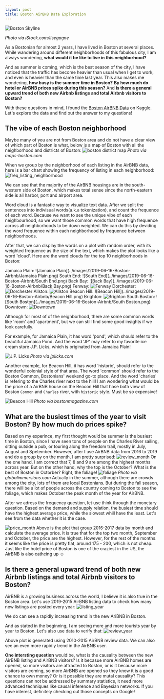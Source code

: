 ```yaml
---
layout: post
title: Boston AirBNB Data Exploration
---
```


![Boston Skyline](https://cdn10.bostonmagazine.com/wp-content/uploads/sites/2/2017/11/boston-skyline.jpg)

*Photo via iStock.com/lisegagne*

As a Bostonian for almost 2 years, I have lived in Boston at several places. While wandering around different neighborhoods of this fabulous city, I am always wondering, **what would it be like to live in this neighborhood?** 

And as summer is coming, which is the best season of the city, I have noticed that the traffic has become heavier than usual when I get to work, and even is heavier than the same time last year. This also makes me wondering, **how busy is the summer time in Boston?** **By how much do hotel or AirBNB prices spike during this season?** And **is there a general upward trend of both new Airbnb listings and total Airbnb visitors to Boston?**

With these questions in mind, I found the [Boston AirBNB Data](https://www.kaggle.com/airbnb/boston) on Kaggle. Let's explore the data and find out the answer to my questions!

## The vibe of each Boston neighborhood
Maybe many of you are not from Boston area and do not have a clear view of which part of Boston is what, below is a map of Boston with all the neighborhood and districts of Boston:
![boston district map](https://maps-boston.com/img/0/boston-districts-map.jpg)
*Photo via maps-boston.com*

When we group by the neighborhood of each listing  in the AirBNB data, here is a bar chart showing the frequency of listing in each neighborhood:
![freq_listing_neighborhood](../images/2019-06-16-Boston-Airbnb/freq_listing_neighborhood.png)

We can see that the majority of the AirBNB housings are in the south-western side of Boston, which makes total sense since the north-eastern side is all harbor, port and airport area.

Word cloud is a fantastic way to visualize text data. After we split the sentences into indivisual words(a.k.a tokenization), and count the frequence of each word. Because we want to see the unique vibe of each neighbourhood, so we want those common words that have high frequence across all neighborhoods to be down weighted. We can do this by deviding the word frequence within each neighborhood by frequence between neighborhoods. 

After that, we can display the words on a plot with random order, with its weighted frequence as the size of the text, which makes the plot looks like a word 'cloud'. Here are the word clouds for the top 10 neighborhoods in Boston:

Jamaica Plain:
![Jamaica Plain](../images/2019-06-16-Boston-Airbnb/Jamaica Plain.png)
South End:
![South End](../images/2019-06-16-Boston-Airbnb/South End.png)
Back Bay:
![Back Bay](../images/2019-06-16-Boston-Airbnb/Back Bay.png)
Fenway:
![Fenway](../images/2019-06-16-Boston-Airbnb/Fenway.png)
Dorchester:
![Dorchester](../images/2019-06-16-Boston-Airbnb/Dorchester.png)
Allston:
![Allston](../images/2019-06-16-Boston-Airbnb/Allston.png)
Beacon Hill:
![Beacon Hill](../images/2019-06-16-Boston-Airbnb/Beacon Hill.png)
Brighton:
![Brighton](../images/2019-06-16-Boston-Airbnb/Brighton.png)
South Boston:
![South Boston](../images/2019-06-16-Boston-Airbnb/South Boston.png)
Downtown:
![Downtown](../images/2019-06-16-Boston-Airbnb/Downtown.png)

Although for most of of the neighborhood, there are some common words like 'room' and 'apartment', but we can still find some good insights if we look carefully.

For example, for Jamaica Plain, it has word 'pond', which should refer to the beautiful Jamaica Pond. And the word 'JP' may refer to my favorite ice cream store J.P. Licks, which is originated from Jamaica Plain!

![J.P. Licks](https://jplicks.com/layout/logo-vert-wink.png)
*Photo via jplicks.com*

Another example, for Beacon Hill, it has word 'historic', should refer to the wonderful colonial style of that area. The word 'common' should refer to the Boston Common, Bostonians' weekend go-to place. And the word 'charles' is refering to the Charles river next to the hill! I am wondering what would be the price of a AirBNB house on the Beacon Hill that hase both view of Boston `Common` and `Charles` river, with `historic` style. Must be so expensive!

![Beacon Hill](https://www.bostonmagazine.com/wp-content/uploads/sites/2/2018/04/beacon-hill-studio-2.jpg)
*Photo via bostonmagazine.com*

## What are the busiest times of the year to visit Boston? By how much do prices spike?
Based on my experince, my first thought would be summer is the busiest time in Boston, since I have seen tons of people on the Charles River sailing, sitting outside a pub, or touring along the freedom trail, mostly in July, August and Spetember. However, after I use AirBNB data from 2016 to 2019 and do a group by on the month, I am pretty surprised:
![review_month](../images/2019-06-16-Boston-Airbnb/review_month.png)
On the one hand, I am correct that 7, 8 and 9 are among the highest months across year. But on the other hand, why the top is the October? What is the best of Boston in Octorber? Right, the foliage!
![foliage](https://www.globalimmersions.com/Newsletters/boston!.jpg)
*Photo via globalimmersions.com*
Actually in the summer, although there are crowds among the city, lots of them are local Bostonians. But during the fall season, there will be a lot of people across the country coming to Boston to see the foliage, which makes October the peak month of the year for AirBNB.

After we adress the frequency question, let use think through the monetary question. Based on the demand and supply relation, the busiest time should have the highest average price, while the slowest whill have the least. Let's see from the data whether it is the case.

![price_month](../images/2019-06-16-Boston-Airbnb/price_month.png)
Above is the plot that group 2016-2017 data by month and calculate the average price. It is true that for the top two month, September and October, the price are the highest. However, for the rest of the months. it seems like the price is pretty flat, around 175 - 200, which is not cheap. Just like the hotel price of Boston is one of the craziest in the US, the AirBNB is also cathcing up ☺

## Is there a general upward trend of both new Airbnb listings and total Airbnb visitors to Boston?
AirBNB is a growing business across the world, I believe it is also true in the Boston area. Let's use 2019-2015 AirBNB listing data to check how many new listings are posted every year:
![listing_year](../images/2019-06-16-Boston-Airbnb/listing_year.png)

We do can see a rapidly increasing trend in the new AriBNB in Boston.

And as stated in the beginning, I am seeing more and more tourists year by year to Boston. Let's also use data to verify that:
![review_year](../images/2019-06-16-Boston-Airbnb/review_year.png)

Above plot is generated using 2010-2015 AirBNB review data. We can also see an even more rapidly trend in the AirBNB user.

**One intersting question** would be, what is the causality between the new AirBNB listing and AirBNB visitors? Is it becasue more AirBNB homes are opened, so more visitors are attracted to Boston, or is it because more visitors are coming, so more AirBNB are opened so they know it is a good chance to own money? Or is it possible they are mutal causality? This questions can not be addressed by summary statistics, it need more advanced techniques like causal inference and Bayesian networks. If you have interest, definitely checking out those concepts on Google!
